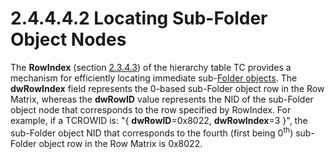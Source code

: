 <html dir="LTR" xmlns:mshelp="http://msdn.microsoft.com/mshelp" xmlns:ddue="http://ddue.schemas.microsoft.com/authoring/2003/5" xmlns:xlink="http://www.w3.org/1999/xlink" xmlns:tool="http://www.microsoft.com/tooltip">
    <head>
        <meta http-equiv="Content-Type" content="text/html; CHARSET=utf-8"></meta>
        <meta name="save" content="history"></meta>
        <title>2.4.4.4.2 Locating Sub-Folder Object Nodes</title>
        <xml>
            <mshelp:toctitle title="2.4.4.4.2 Locating Sub-Folder Object Nodes"></mshelp:toctitle>
            <mshelp:rltitle title="[MS-PST]: Locating Sub-Folder Object Nodes"></mshelp:rltitle>
            <mshelp:keyword index="A" term="7ed1b488-f119-4d0c-be70-015dd360fc6d"></mshelp:keyword>
            <mshelp:attr name="DCSext.ContentType" value="open specification"></mshelp:attr>
            <mshelp:attr name="AssetID" value="7ed1b488-f119-4d0c-be70-015dd360fc6d"></mshelp:attr>
            <mshelp:attr name="TopicType" value="kbRef"></mshelp:attr>
            <mshelp:attr name="DCSext.Title" value="[MS-PST]: Locating Sub-Folder Object Nodes" />
        </xml>
    </head>
    <body>
        <div id="header">
            <h1 class="heading">2.4.4.4.2 Locating Sub-Folder Object Nodes</h1>
        </div>
        <div id="mainSection">
            <div id="mainBody">
                <div id="allHistory" class="saveHistory"></div>
                <div id="sectionSection0" class="section" name="collapseableSection">
                    

<p>The <b>RowIndex</b> (section <a href="bba20ff2-75fd-474a-b3e7-a46f0d9116db.md">2.3.4.3</a>) of the hierarchy
table TC provides a mechanism for efficiently locating immediate sub-<a href="08220cc9-69b1-4072-a2e7-2a0ff201d505.md#gt_0682daa7-c1b8-419b-8a32-6048833d0b72">Folder objects</a>. The <b>dwRowIndex</b>
field represents the 0-based sub-Folder object row in the Row Matrix, whereas
the <b>dwRowID</b> value represents the NID of the sub-Folder object node that
corresponds to the row specified by RowIndex. For example, if a TCROWID is:
&quot;{ <b>dwRowID</b>=0x8022, <b>dwRowIndex</b>=3 }&quot;, the sub-Folder
object NID that corresponds to the fourth (first being 0<sup>th</sup>)
sub-Folder object row in the Row Matrix is 0x8022.</p>
                </div>
            </div>
        </div>
    </body>
</html>